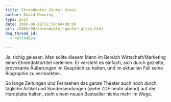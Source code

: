 ```yaml
---
title: Ehrendoktor Günter Grass
author: David Henning
type: post
date: 2006-08-16T11:50:04+00:00
url: /2006/08/ehrendoktor-gunter-grass.html
dsq_thread_id:
  - 467744624

---
```

Ja, richig gelesen. Man sollte diesem Mann im Bereich Wirtschaft/Marketing einen Ehrendoktortitel verleihen. Er versteht es einfach, sich durch gezielte, provokante Äußerungen im Gespräch zu halten, und im aktuellen Fall seine Biographie zu vermarkten.

So lange Zeitungen und Fernsehen das ganze Theater auch noch durch tägliche Artikel und Sondersendungen (siehe ZDF heute abend) auf der Herdplatte halten, steht einem neuen Bestseller nichts mehr im Wege.
